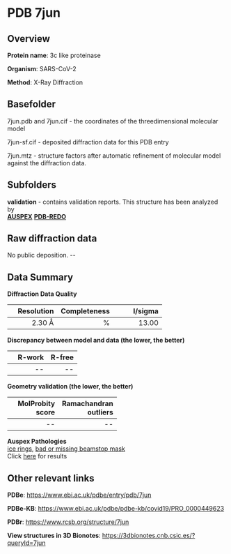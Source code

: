 # PDB 7jun

## Overview

**Protein name**: 3c like proteinase

**Organism**: SARS-CoV-2

**Method**: X-Ray Diffraction



## Basefolder

7jun.pdb and 7jun.cif - the coordinates of the threedimensional molecular model

7jun-sf.cif - deposited diffraction data for this PDB entry

7jun.mtz - structure factors after automatic refinement of molecular model against the diffraction data.

## Subfolders





**validation** - contains validation reports. This structure has been analyzed by <br>[**AUSPEX**](https://github.com/thorn-lab/coronavirus_structural_task_force/tree/master/pdb/3c_like_proteinase/SARS-CoV-2/7jun/validation/auspex) [**PDB-REDO**](https://github.com/thorn-lab/coronavirus_structural_task_force/tree/master/pdb/3c_like_proteinase/SARS-CoV-2/7jun/validation/pdb-redo)    



## Raw diffraction data

No public deposition. --<br> 

## Data Summary
**Diffraction Data Quality**

|   | Resolution | Completeness| I/sigma |
|---|-------------:|----------------:|--------------:|
|   |2.30 Å|      %|<img width=50/>13.00|

**Discrepancy between model and data (the lower, the better)**

|   | **R-work**| **R-free**   
|---|-------------:|----------------:|           
||--|--|

**Geometry validation (the lower, the better)**

|   |**MolProbity<br>score**| **Ramachandran<br>outliers** 
|---|-------------:|----------------:|
||--|--|

**Auspex Pathologies**<br> [ice rings](https://www.auspex.de/pathol/#1), [bad or missing beamstop mask](https://www.auspex.de/pathol/#2)<br>Click [here](https://github.com/thorn-lab/coronavirus_structural_task_force/blob/master/pdb/3c_like_proteinase/SARS-CoV-2/7jun/validation/auspex/7jun_auspex_comments.txt)  for results

 



## Other relevant links 
**PDBe**:  https://www.ebi.ac.uk/pdbe/entry/pdb/7jun

**PDBe-KB**: https://www.ebi.ac.uk/pdbe/pdbe-kb/covid19/PRO_0000449623 
 
**PDBr**: https://www.rcsb.org/structure/7jun 

**View structures in 3D Bionotes**: https://3dbionotes.cnb.csic.es/?queryId=7jun

